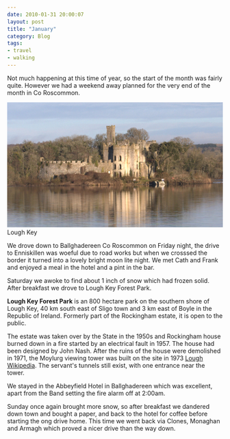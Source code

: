 ```yaml
---
date: 2010-01-31 20:00:07
layout: post
title: "January"
category: Blog
tags:
- travel
- walking
---
```


Not much happening at this time of year, so the start of the month was fairly quite. However we had a weekend away planned for the very end of the month in Co Roscommon.

<img src="/images/2010/lough-key.jpg">
Lough Key

We drove down to Ballghadereen Co Roscommon on Friday night, the drive to Enniskillen was woeful due to road works but when we crosssed the border it turned into a lovely bright moon lite night. We met Cath and Frank and enjoyed a meal in the hotel and a pint in the bar.

Saturday we awoke to find about 1 inch of snow which had frozen solid. After breakfast we drove to Lough Key Forest Park.

**Lough Key Forest Park** is an 800 hectare park on the southern  shore of Lough Key, 40 km south east of Sligo town and 3 km east of  Boyle in the Republic of Ireland. Formerly part of  the Rockingham estate, it is open to the public.

The estate was taken over by the State in the 1950s and Rockingham  house burned down in a fire started by an electrical fault in 1957. The  house had been designed by John Nash. After the ruins of the  house were demolished in 1971, the Moylurg viewing tower was built on  the site in 1973 <a href="http://en.wikipedia.org/wiki/Lough_Key_Forest_Park#cite_note-0">Lough Wikipedia</a>.  The servant's tunnels still exist, with one entrance near the tower.

We stayed in the Abbeyfield Hotel in Ballghadereen which was excellent, apart from the Band setting the fire alarm off at 2:00am.

Sunday once again brought more snow, so after breakfast we dandered down town and bought a paper, and back to the hotel for coffee before starting the ong drive home. This time we went back via Clones, Monaghan and Armagh which proved a nicer drive than the way down.
